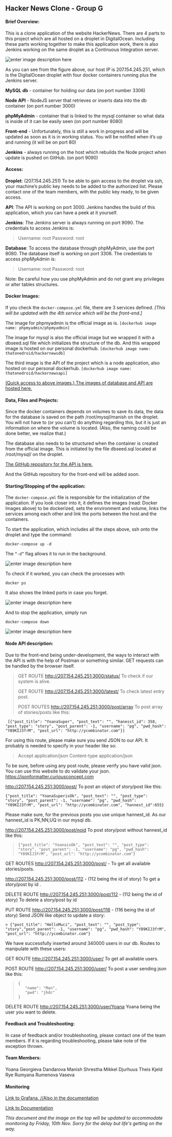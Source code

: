 **Hacker News Clone - Group G**
---------------------------

#### **Brief Overview:**
This is a clone application of the website HackerNews. There are 4 parts to this project which are all hosted on a droplet in DigitalOcean. Including these parts working together to make this application work, there is also Jenkins working on the same droplet as a Continuous Integration server.

![enter image description here](https://lh3.googleusercontent.com/C7Uu6IUDX3YYjc7OuDNnB0WwaPfDrtU_v9gGZ_mhscdEtg6MDHXzP7mV3vsG6CmfaPoF2QK746N2xA=s0 "Document 1 &#40;1&#41;.png")


As you can see from the figure above, our host IP is 207.154.245.251, which is the DigitalOcean droplet with four docker containers running plus the Jenkins server.  

**MySQL db** - container for holding our data (on port number 3306)

**Node API** - NodeJS server that retrieves or inserts data into the db container (on port number 3000)

**phpMyAdmin** - container that is linked to the mysql container so what data is inside of it can be easily seen (on port number 8080)

**Front-end** - Unfortunately, this is still a work in progress and will be updated as soon as it is in working status. You will be notified when it’s up and running (it will be on port 80)

**Jenkins** - always running on the host which rebuilds the Node project when update is pushed on GitHub. (on port 9090)

#### **Access:**
**Droplet**: (207.154.245.251)
To be able to gain access to the droplet via ssh, your machine’s public key needs to be added to the authorized list. Please contact one of the team members, with the public key ready, to be given access.

**API**:
The API is working on port 3000. Jenkins handles the build of this application, which you can have a peek at it yourself.

**Jenkins**:
The Jenkins server is always running on port 9090. The credentials to access Jenkins is:

> Username: root 
> Password: root

**Database**:
To access the database through phpMyAdmin, use the port 8080. The database itself is working on port 3306. The credentials to access phpMyAdmin is:

> Username: root
> Password: root

Note: Be careful how you use phpMyAdmin and do not grant any privileges or alter tables structures.

#### **Docker Images**:
If you check the `docker-compose.yml` file, there are 3 services defined. *[This will be updated with the 4th service which will be the front-end.]* 

The image for phpmyadmin is the official image as is. `[dockerhub image name: phpmyadmin/phpmyadmin]`

The image for mysql is also the official image but we wrapped it with a dbseed.sql file which initializes the structure of the db. And this wrapped image is hosted on our personal dockerhub. `[dockerhub image name: thatonedroid/hackernewsdb]`

The third image is the API of the project which is a node application, also hosted on our personal dockerhub. `[dockerhub image name: thatonedroid/hackernewsapi]`


[(Quick access to above images.) The images of database and API are hosted here.](https://hub.docker.com/u/thatonedroid/)

#### **Data, Files and Projects**:
Since the docker containers depends on volumes to save its data, the data for the database is saved on the path /root/mysql/manish on the droplet. You will not have to (or you can’t) do anything regarding this, but it is just an information on where the volume is located. (Also, the naming could be done better, we realize that.)

The database also needs to be structured when the container is created from the official image. This is initiated by the file dbseed.sql located at /root/mysql/ on the droplet.

 [The GitHub repository for the API is here.](https://github.com/expert26111/NodeServer/)

And the GitHub repository for the front-end will be added soon.

#### **Starting/Stopping of the application**:
The `docker-compose.yml` file is responsible for the initialization of the application. If you look closer into it, it defines the images (read: Docker Images above) to be dockerized, sets the environment and volume, links the services among each other and link the ports between the host and the containers.

To start the application, which includes all the steps above, ssh onto the droplet and type the command: 

 `docker-compose up -d`

  The `“-d”` flag allows it to run in the background.

![enter image description here](https://lh3.googleusercontent.com/dBeUwLRphkSmpr5cO7QQJzMJjuWn2P-wSKKWFHrQbWldr6JH4MAdvG_jSoQK_-QrJwLA_0mDAI2URw=s0 "docker-compose up.png")

To check if it worked, you can check the processes with 

 `docker ps`

It also shows the linked ports in case you forget.

![enter image description here](https://lh3.googleusercontent.com/IP_CyBwva1MNqnlPYA_30rzGv8ZrcCeN-qp8XWZgipnAv8bwZ89OMyJaFXri0yy7t3wE2Dawu5f5hQ=s0 "docker ps.png")



And to stop the application, simply run 

 `docker-compose down`

![enter image description here](https://lh3.googleusercontent.com/JguyS7LArrVuUt1yDlMH8Lo5_BIvxDNXj8CLzb_tcz1G2LxBSSoDvEmLT105MjtOdY8Rg36so-dalg=s0 "docker-compose down.png")

#### **Node API description**:

Due to the front-end being under-development, the ways to interact with the API is with the help of Postman or something similar. GET requests can be handled by the browser itself.

> GET ROUTE http://207.154.245.251:3000/status/          To check if our
> system is alive.
> 
> GET ROUTE http://207.154.245.251:3000/latest/         To check latest
> entry post.
> 
> POST ROUTES http://207.154.245.251:3000/post/array   To post array of
> stories/posts like this:
> 
>
     [{"post_title": "YoanaSuper", "post_text": "", "hanesst_id": 358, "post_type": "story", "post_parent": -1, "username": "pg", "pwd_hash": "Y89KIJ3frM", "post_url": "http://ycombinator.com"}]

For using this route, please make sure you send JSON to our API. It probably is needed to specify in your header like so:

> Accept   application/json 
> Content-type application/json

To be sure, before using any post route, please verify you have valid json. You can use this website to do validate your json. 
https://jsonformatter.curiousconcept.com

http://207.154.245.251:3000/post/       To post an object of story/post like this:
> 
> 
    {"post_title": "YoanaSuperisOk", "post_text": "", "post_type": "story", "post_parent": -1, "username": "pg", "pwd_hash": "Y89KIJ3frM", "post_url": "http://ycombinator.com", "hannest_id":655}



Please make sure, for the previous posts you use unique hannest_id. As our hannest_id is PK,NN,UQ in our mysql db.

http://207.154.245.251:3000/post/noid     To post story/post without hannest_id like this:
> 
>  `{"post_title": "YoanaisOk", "post_text": "", "post_type": "story", "post_parent": -1, "username": "pg", "pwd_hash": "Y89KIJ3frM", "post_url": "http://ycombinator.com"}`

GET ROUTES
http://207.154.245.251:3000/post/ - To get all available stories/posts.

http://207.154.245.251:3000/post/112 - (112 being the id of story) To get a story/post by id .

DELETE ROUTE
http://207.154.245.251:3000/post/112 - (112 being the id of story) To delete a story/post by id

PUT ROUTE
http://207.154.245.251:3000/post/116 - (116 being the id of story) Send JSON like object to update a story:

    

    > {"post_title": "HelloMuci", "post_text": "", "post_type": "story","post_parent": -1, "username": "pg", "pwd_hash": "Y89KIJ3frM", "post_url": "http://ycombinator.com"}

We have successfully inserted around 340000 users in our db. Routes to manipulate with these users:

GET ROUTE
http://207.154.245.251:3000/user/	To get all available users.

POST ROUTE
http://207.154.245.251:3000/user/      To post a user sending json like this:

 

>     {
>        "name": "Man",
>        "pwd": "jhdc"
>     }

DELETE ROUTE
http://207.154.245.251:3000/user/Yoana     Yoana being the user you want to delete.

#### **Feedback and Troubleshooting**:
In case of feedback and/or troubleshooting, please contact one of the team members. If it is regarding troubleshooting, please take note of the exception thrown.

#### **Team Members**:
Yoana Georgieva Dandarova
Manish Shrestha
Mikkel Djurhuus
Theis Kjeld Rye
Rumyana Rumenova Vaseva


#### **Monitoring**

[Link to Grafana. 	  //Also in the documentation](http://207.154.245.251:4000/dashboard/db/nodeapi-monitoring?from=1510112371364&to=1510173614756&orgId=11)

[Link to Documentation](https://github.com/shrestaz/TechNews-LSD/blob/master/Monitoring.md)

*This document and the image on the top will be updated to accommodate monitoring by Friday, 10th Nov. Sorry for the delay but life's getting on the way.* 
